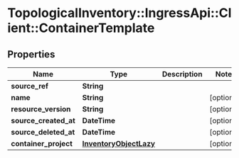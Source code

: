 # TopologicalInventory::IngressApi::Client::ContainerTemplate

## Properties
Name | Type | Description | Notes
------------ | ------------- | ------------- | -------------
**source_ref** | **String** |  | 
**name** | **String** |  | [optional] 
**resource_version** | **String** |  | [optional] 
**source_created_at** | **DateTime** |  | [optional] 
**source_deleted_at** | **DateTime** |  | [optional] 
**container_project** | [**InventoryObjectLazy**](InventoryObjectLazy.md) |  | [optional] 


